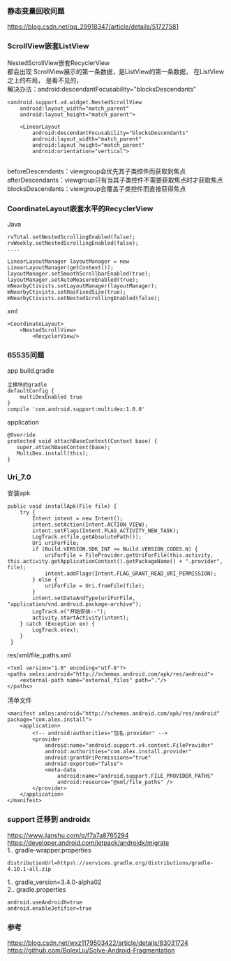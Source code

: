 ### 静态变量回收问题  
https://blog.csdn.net/qq_29918347/article/details/51727581  
### ScrollView嵌套ListView  

NestedScrollView嵌套RecyclerView  
都会出现 ScrollView展示的第一条数据，是ListView的第一条数据， 在ListView之上的布局， 是看不见的，  
解决办法：android:descendantFocusability="blocksDescendants"    


```
<android.support.v4.widget.NestedScrollView     
    android:layout_width="match_parent"     
    android:layout_height="match_parent">     
    
    <LinearLayout         
        android:descendantFocusability="blocksDescendants"         
        android:layout_width="match_parent"         
        android:layout_height="match_parent"         
        android:orientation="vertical">
        
```
beforeDescendants：viewgroup会优先其子类控件而获取到焦点  
afterDescendants：viewgroup只有当其子类控件不需要获取焦点时才获取焦点  
blocksDescendants：viewgroup会覆盖子类控件而直接获得焦点   

### CoordinateLayout嵌套水平的RecyclerView  

Java
```
rvTotal.setNestedScrollingEnabled(false); rvWeekly.setNestedScrollingEnabled(false);
....

LinearLayoutManager layoutManager = new LinearLayoutManager(getContext());   
layoutManager.setSmoothScrollbarEnabled(true);   
layoutManager.setAutoMeasureEnabled(true);    
mNearbyCtivists.setLayoutManager(layoutManager);   
mNearbyCtivists.setHasFixedSize(true);   
mNearbyCtivists.setNestedScrollingEnabled(false);
```
xml  
```
<CoordinateLayout>  
    <NestedScrollView>
        <RecyclerView/>
```
### 65535问题  
app build.gradle  
```
主模块的gradle
defaultConfig {     
    multiDexEnabled true 
}
compile 'com.android.support:multidex:1.0.0'
```
application  
```
@Override
protected void attachBaseContext(Context base) {
   super.attachBaseContext(base);
   MultiDex.install(this);
}
```  
### Uri_7.0    
安装apk   
```
public void installApk(File file) {     
    try {         
        Intent intent = new Intent();        
        intent.setAction(Intent.ACTION_VIEW);         
        intent.setFlags(Intent.FLAG_ACTIVITY_NEW_TASK);         
        LogTrack.e(file.getAbsolutePath());         
        Uri uriForFile;         
        if (Build.VERSION.SDK_INT >= Build.VERSION_CODES.N) {             
            uriForFile = FileProvider.getUriForFile(this.activity, this.activity.getApplicationContext().getPackageName() + ".provider", file);             
            intent.addFlags(Intent.FLAG_GRANT_READ_URI_PERMISSION);         
        } else {             
            uriForFile = Uri.fromFile(file);         
        }         
        intent.setDataAndType(uriForFile, "application/vnd.android.package-archive");         
        LogTrack.e("开始安装--");         
        activity.startActivity(intent);     
    } catch (Exception ex) {         
        LogTrack.e(ex);     
    }
 }
```
res/xml/file_paths.xml   
```
<?xml version="1.0" encoding="utf-8"?> 
<paths xmlns:android="http://schemas.android.com/apk/res/android">     
    <external-path name="external_files" path="."/> 
</paths>
```
清单文件  
```
<manifest xmlns:android="http://schemas.android.com/apk/res/android"           package="com.alex.install">
	<application>
	    <!-- android:authorities="包名.provider" --> 	    
	    <provider 	        
	        android:name="android.support.v4.content.FileProvider" 	        
	        android:authorities="com.alex.install.provider" 	        
	        android:grantUriPermissions="true" 	        
	        android:exported="false"> 	        
	        <meta-data 	            
	            android:name="android.support.FILE_PROVIDER_PATHS" 	            
	            android:resource="@xml/file_paths" /> 	    
	    </provider> 	
	</application>
</manifest>
```

### support 迁移到 androidx   
https://www.jianshu.com/p/f7a7a8765294  
https://developer.android.com/jetpack/androidx/migrate  
1.. gradle-wrapper.properties   
```
distributionUrl=https\://services.gradle.org/distributions/gradle-4.10.1-all.zip  
```  
1.. gradle_version=3.4.0-alpha02  
2.. gradle.properties  
```
android.useAndroidX=true
android.enableJetifier=true
```  

### 参考  
https://blog.csdn.net/wxz1179503422/article/details/83031724  
https://github.com/BolexLiu/Solve-Android-Fragmentation  

